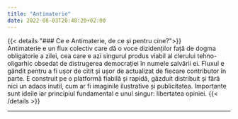 ```yaml
---
title: "Antimaterie"
date: 2022-08-03T20:48:20+02:00
---
```


{{< details "### Ce e Antimaterie, de ce și pentru cine?">}}     
Antimaterie e un flux colectiv care dă o voce dizidenților față de dogma obligatorie a zilei, cea care e azi singurul produs viabil al clerului tehno-oligarhic obsedat de distrugerea democrației în numele salvării ei. Fluxul e gândit pentru a fi ușor de citit și ușor de actualizat de fiecare contributor în parte. E construit pe o platformă fiabilă și rapidă, găzduit distribuit și fără nici un adaos inutil, cum ar fi imaginile ilustrative și publicitatea. Importante sunt ideile iar principiul fundamental e unul singur: libertatea opiniei.
{{< /details >}}

-------------------
